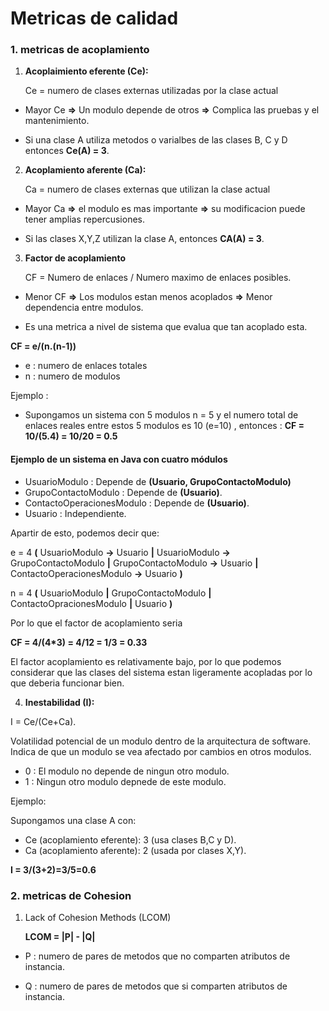 # Metricas de calidad

### 1. metricas de acoplamiento

1. **Acoplaimiento eferente (Ce):**

    Ce = numero de clases externas utilizadas por la clase actual

- Mayor Ce **=>** Un modulo depende de otros **=>** Complica las pruebas y el mantenimiento.

- Si una clase A utiliza metodos o varialbes de las clases B, C y D entonces **Ce(A) = 3**.

2. **Acoplamiento aferente (Ca):**

    Ca = numero de clases externas que utilizan la clase actual

- Mayor Ca **=>** el modulo es mas importante **=>** su modificacion puede tener amplias repercusiones.

- Si las clases X,Y,Z utilizan la clase A, entonces **CA(A) = 3**.

3. **Factor de acoplamiento**

    CF = Numero de enlaces / Numero maximo de enlaces posibles.

- Menor CF **=>** Los modulos estan menos acoplados **=>** Menor dependencia entre modulos.

- Es una metrica a nivel de sistema que evalua que tan acoplado esta.

**CF = e/(n.(n-1))**

- e : numero de enlaces totales
- n : numero de modulos

Ejemplo : 

- Supongamos un sistema con 5 modulos n = 5 y el numero total de enlaces reales entre estos 5 modulos es 10 (e=10) , entonces :
**CF = 10/(5.4) = 10/20 = 0.5**


#### Ejemplo de un sistema en Java con cuatro módulos

- UsuarioModulo : Depende de **(Usuario, GrupoContactoModulo)**
- GrupoContactoModulo :  Depende de **(Usuario)**.
- ContactoOperacionesModulo : Depende de **(Usuario)**.
- Usuario : Independiente.

Apartir de esto, podemos decir que:

e = 4 **(** UsuarioModulo **->** Usuario **|** UsuarioModulo  **->** GrupoContactoModulo **|** GrupoContactoModulo  **->** Usuario **|** ContactoOperacionesModulo  **->** Usuario **)**

n = 4 **(** UsuarioModulo **|** GrupoContactoModulo **|** ContactoOpracionesModulo **|** Usuario **)**

Por lo que el factor de acoplamiento seria

**CF = 4/(4*3) = 4/12 = 1/3 = 0.33**

El factor acoplamiento es relativamente bajo, por lo que podemos considerar que las clases del sistema estan ligeramente acopladas por lo que deberia funcionar bien.

4. **Inestabilidad (I):**

I = Ce/(Ce+Ca).

Volatilidad potencial de un modulo dentro de la arquitectura de software. Indica de que un modulo se vea afectado por cambios en otros modulos.

- 0 : El modulo no depende de ningun otro modulo.
- 1 : Ningun otro modulo depnede de este modulo.

Ejemplo:

Supongamos una clase A con:
- Ce (acoplamiento eferente): 3 (usa clases B,C y D).
- Ca (acoplamiento aferente): 2 (usada por clases X,Y).

**I = 3/(3+2)=3/5=0.6**

### 2. metricas de Cohesion

1. Lack of Cohesion Methods (LCOM)

    **LCOM = |P| - |Q|**

- P : numero de pares de metodos que no comparten atributos de instancia.

- Q : numero de pares de metodos que si comparten atributos de instancia.






